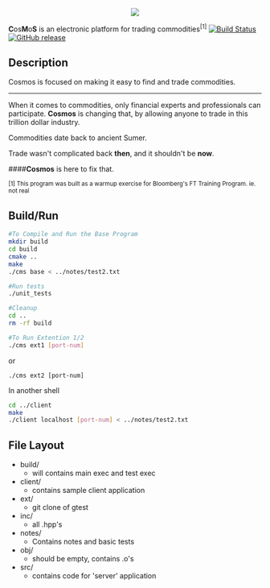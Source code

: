 <p align="center">
  <img src="http://ochoag.com/cosmos/img/logo.png">
</p>

**C**os**M**o**S** is an electronic platform for trading commodities<sup>[1]</sup>
[![Build Status](https://travis-ci.org/gabeochoa/Cosmos.svg?branch=master)](https://travis-ci.org/gabeochoa/Cosmos)
[![GitHub release](https://img.shields.io/github/release/gabeochoa/cosmos.svg?maxAge=2592000)]()

Description
-----

Cosmos is focused on making it easy to find and trade commodities. 

------

When it comes to commodities, only financial experts and professionals can participate. **Cosmos** is changing that, by allowing anyone to trade in this trillion dollar industry. 

Commodities date back to ancient Sumer. 

Trade wasn't complicated back **then**, and it shouldn't be **now**.

####**Cosmos** is here to fix that. 


<sup>[1] This program was built as a warmup exercise for Bloomberg's FT Training Program. ie. not real</sup>

Build/Run
-----

```bash
#To Compile and Run the Base Program
mkdir build
cd build
cmake ..
make
./cms base < ../notes/test2.txt

#Run tests
./unit_tests

#Cleanup
cd ..
rm -rf build
```

```bash
#To Run Extention 1/2
./cms ext1 [port-num]
```
or
```
./cms ext2 [port-num]
```
In another shell

```bash
cd ../client
make
./client localhost [port-num] < ../notes/test2.txt
```

File Layout
-----

- build/
    - will contains main exec and test exec
- client/
	- contains sample client application
- ext/
    - git clone of gtest
- inc/
    - all .hpp's
- notes/
    - Contains notes and basic tests
- obj/
    - should be empty, contains .o's
- src/
	- contains code for 'server' application









